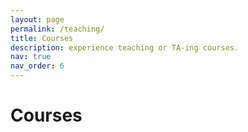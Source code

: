 ```yaml
---
layout: page
permalink: /teaching/
title: Courses
description: experience teaching or TA-ing courses.
nav: true
nav_order: 6
---
```


# Courses


